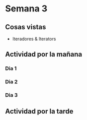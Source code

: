 # Semana 3
## Cosas vistas
<ul>
  <li>Iteradores & Iterators</li>
 
</ul>

## Actividad por la mañana
  ### Dia 1
  <p></p>
  
  ### Dia 2
  
  <p></p>
  
  ### Dia 3
  
  <p></p>

  ## Actividad por la tarde
  <p></p>
  <p></p>
